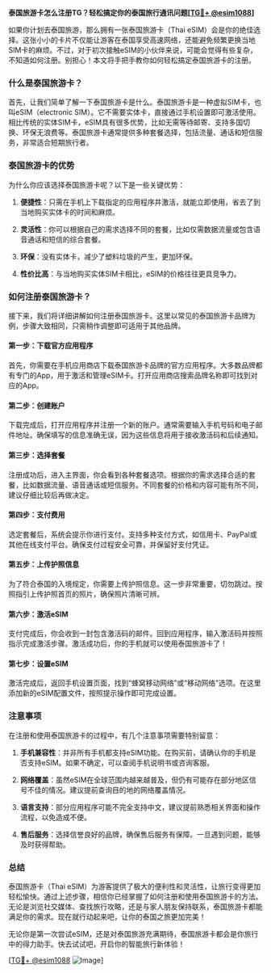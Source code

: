 **泰国旅游卡怎么注册TG？轻松搞定你的泰国旅行通讯问题[[TG💪+ @esim1088](https://t.me/s/esim1088)]**

如果你计划去泰国旅游，那么拥有一张泰国旅游卡（Thai eSIM）会是你的绝佳选择。这张小小的卡片不仅能让游客在泰国享受高速网络，还能避免频繁更换当地SIM卡的麻烦。不过，对于初次接触eSIM的小伙伴来说，可能会觉得有些复杂，不知道如何注册。别担心！本文将手把手教你如何轻松搞定泰国旅游卡的注册。

### 什么是泰国旅游卡？

首先，让我们简单了解一下泰国旅游卡是什么。泰国旅游卡是一种虚拟SIM卡，也叫eSIM（electronic SIM）。它不需要实体卡，直接通过手机设置即可激活使用。相比传统的实体SIM卡，eSIM具有很多优势，比如无需等待邮寄、支持多国切换、环保无浪费等。泰国旅游卡通常提供多种套餐选择，包括流量、通话和短信服务，非常适合短期旅行者。

### 泰国旅游卡的优势

为什么你应该选择泰国旅游卡呢？以下是一些关键优势：

1. **便捷性**：只需在手机上下载指定的应用程序并激活，就能立即使用，省去了到当地购买实体卡的时间和麻烦。
   
2. **灵活性**：你可以根据自己的需求选择不同的套餐，比如仅需数据流量或包含语音通话和短信的综合套餐。

3. **环保**：没有实体卡，减少了塑料垃圾的产生，更加环保。

4. **性价比高**：与当地购买实体SIM卡相比，eSIM的价格往往更具竞争力。

### 如何注册泰国旅游卡？

接下来，我们将详细讲解如何注册泰国旅游卡。这里以常见的泰国旅游卡品牌为例，步骤大致相同，只需稍作调整即可适用于其他品牌。

#### 第一步：下载官方应用程序

首先，你需要在手机应用商店下载泰国旅游卡品牌的官方应用程序。大多数品牌都有专门的App，用于激活和管理eSIM卡。打开应用商店搜索品牌名称即可找到对应的App。

#### 第二步：创建账户

下载完成后，打开应用程序并注册一个新的账户。通常需要输入手机号码和电子邮件地址。确保填写的信息准确无误，因为这些信息将用于接收激活码和后续通知。

#### 第三步：选择套餐

注册成功后，进入主界面，你会看到各种套餐选项。根据你的需求选择合适的套餐，比如数据流量、语音通话或短信服务。不同套餐的价格和内容可能有所不同，建议仔细比较后再做决定。

#### 第四步：支付费用

选定套餐后，系统会提示你进行支付。支持多种支付方式，如信用卡、PayPal或其他在线支付平台。确保支付过程安全可靠，并保留好支付凭证。

#### 第五步：上传护照信息

为了符合泰国的入境规定，你需要上传护照信息。这一步非常重要，切勿跳过。按照指引上传护照首页的照片，确保照片清晰可辨。

#### 第六步：激活eSIM

支付完成后，你会收到一封包含激活码的邮件。回到应用程序，输入激活码并按照指示完成激活步骤。激活成功后，你的手机就可以使用泰国旅游卡了！

#### 第七步：设置eSIM

激活完成后，返回手机设置页面，找到“蜂窝移动网络”或“移动网络”选项。在这里添加新的eSIM配置文件，按照提示操作即可完成设置。

### 注意事项

在注册和使用泰国旅游卡的过程中，有几个注意事项需要特别留意：

1. **手机兼容性**：并非所有手机都支持eSIM功能。在购买前，请确认你的手机是否支持eSIM。如果不确定，可以查阅手机说明书或咨询客服。

2. **网络覆盖**：虽然eSIM在全球范围内越来越普及，但仍有可能存在部分地区信号不佳的情况。建议提前查询目的地的网络覆盖情况。

3. **语言支持**：部分应用程序可能不完全支持中文，建议提前熟悉相关界面和操作流程，以免造成不便。

4. **售后服务**：选择信誉良好的品牌，确保售后服务有保障。一旦遇到问题，能够及时获得帮助。

### 总结

泰国旅游卡（Thai eSIM）为游客提供了极大的便利性和灵活性，让旅行变得更加轻松愉快。通过上述步骤，相信你已经掌握了如何注册和使用泰国旅游卡的方法。无论是浏览社交媒体、查找旅行攻略，还是与家人朋友保持联系，泰国旅游卡都能满足你的需求。现在就行动起来吧，让你的泰国之旅更加完美！

无论你是第一次尝试eSIM，还是对泰国旅游充满期待，泰国旅游卡都会是你旅行中的得力助手。快去试试吧，开启你的智能旅行新体验！

[[TG💪+ @esim1088](https://t.me/s/esim1088) ![Image](https://i.postimg.cc/4NQfJmqS/Snipaste-2025-05-13-00-14-12.png)]